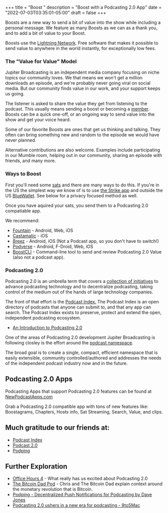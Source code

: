 +++
title = "Boost "
description = "Boost with a Podcasting 2.0 App"
date = "2022-07-03T03:35:01-05:00"
draft = false
+++

Boosts are a new way to send a bit of value into the show while including a personal message. We feature as many Boosts as we can as a thank you, and to add a bit of value to your Boost.

Boosts use the [Lightning Network](https://lightning.network/). Free software that makes it possible to send value to anywhere in the world instantly, for exceptionally low fees.

### The "Value for Value" Model

Jupiter Broadcasting is an independent media company focusing on niche topics our community loves. We that means we won't get a million downloads an episode, and we're probably never going viral on social media. But our community finds value in our work, and your support keeps us going.

The listener is asked to share the value they get from listening to the podcast. This usually means sending a boost or becoming a [member](https://jupiterbroadcasting.net/membership/). Boosts can be a quick one-off, or an ongoing way to send value into the show and get your voice heard. 

Some of our favorite Boosts are ones that get us thinking and talking. They often can bring something new and random to the episode we would have never planned.

Alternative contributions are also welcome. Examples include participating in our Mumble room, helping out in our community, sharing an episode with friends, and many more. 

### Ways to Boost

First you'll need some [sats](https://en.bitcoin.it/wiki/Satoshi_(unit)) and there are many ways to do this. If you're in the US the simplest way we know of is to use [the Strike app](https://strike.me/) and outside the US [BlueWallet](https://bluewallet.io/). See below for a privacy focused method as well.

Once you have aquired your sats, you send them to a Podcasting 2.0 compatiable app.

We recommend:
* [Fountain](https://www.fountain.fm/) - Android, Web, iOS
* [Castamatic](https://castamatic.com/) - iOS
* [Breez](https://breez.technology/) - Android, iOS (Not a Podcast app, so you don't have to switch!)
* [Podverse](https://podverse.fm/) - Android, F-Droid, Web, iOS
* [BoostCLI](https://github.com/valcanobacon/BoostCLI) - Command-line tool to send and review Podcasting 2.0 Value (also not a podcast app).


### Podcasting 2.0

Podcasting 2.0 is an umbrella term that covers a [collection of initiatives](https://github.com/Podcastindex-org) to advance podcasting technology and to decentralize podcasting, taking control of the medium out of the hands of large technology companies.

The front of that effort is the [Podcast Index.](https://podcastindex.org/) The Podcast Index is an open directory of podcasts that anyone can submit to, and that any app can search. The Podcast Index exists to preserve, protect and extend the open, independent podcasting ecosystem.


+ [An Introduction to Podcasting 2.0](https://medium.com/@everywheretrip/an-introduction-to-podcasting-2-0-3c4f61ea17f4)

One of the areas of Podcasting 2.0 development Jupiter Broadcasting is following closley is the effort around the [podcast namespace](https://github.com/Podcastindex-org/podcast-namespace).

The broad goal is to create a single, compact, efficient namespace that is easily extensible, community controlled/authored and addresses the needs of the independent podcast industry now and in the future. 

## Podcasting 2.0 Apps

Podcasting Apps that support Podcasting 2.0 features can be found at [NewPodcastApps.com](https://podcastindex.org/apps?appTypes=app&elements=Value)

Grab a Podcasting 2.0 compatible app with tons of new features like: Boostagrams, Chapters, Hosts info, Sat Streaming, Search, Value, and clips.


## Much gratitude to our friends at:
* [Podcast Index](https://podcastindex.org/)
* [Podcast 2.0](https://podcastindex.org/podcast/920666)
* [Podping](https://podping.org/)


## Further Exploration
* [Office Hours 4](https://www.officehours.hair/4) - What really has us excited about Podcasting 2.0
* [The Bitcoin Dad Pod](https://bitcoindadpod.fireside.fm/) - Chris and The Bitcoin Dad explain context around the monetary revolution that is Bitcoin.
* [Podping - Decentralized Push Notifications for Podcasting by Dave Jones](https://podcasting20.substack.com/p/podping)
* [Podcasting 2.0 ushers in a new era for podcasting - 9to5Mac](https://9to5mac.com/2022/06/26/podcasting-2-0/)

